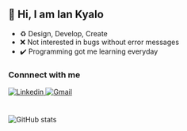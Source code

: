 ## 👋 Hi, I am Ian Kyalo
- ♻️ Design, Develop, Create
- ❌ Not interested in bugs without error messages
- ✔️ Programming got me learning everyday

### Connnect with me

<a href="https://www.linkedin.com/in/iankyalo/">
  <img
    alt="Linkedin"
    src="https://img.shields.io/badge/linkedin-0077B5?logo=linkedin&logoColor=white&style=for-the-badge"
  />
</a>

<a href="mailto:iankay777@gmail.com">
  <img
    alt="Gmail"
    src="https://img.shields.io/badge/Gmail-D14836?style=for-the-badge&logo=gmail&logoColor=white"
  />
</a>

#

![GitHub stats](https://github-readme-stats.vercel.app/api?username=kakaye-mkubwa&show_icons=true&theme=city_lights)

<!-- ![Top Langs](https://github-readme-stats.vercel.app/api/top-langs/?username=kakaye-mkubwa&theme=city_lights) -->





<!---
kakaye-mkubwa/kakaye-mkubwa is a ✨ special ✨ repository because its `README.md` (this file) appears on your GitHub profile.
You can click the Preview link to take a look at your changes.
--->
